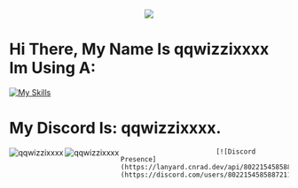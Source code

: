 <h1 align="center">
    <img src="https://readme-typing-svg.herokuapp.com/?font=Overpass&weight=900&size=48&pause=1000&color=8478F7&center=true&vCenter=true&random=true&width=900&lines=Hello+My%20Name%20Is+qqwizzixxxx" />
</h1>

# Hi There, My Name Is qqwizzixxxx Im Using A:
[![My Skills](https://skillicons.dev/icons?i=discord,github,lua,python,windows)](https://skillicons.dev)

# My Discord Is: qqwizzixxxx.

<p><img align="left" src="https://github-readme-stats.vercel.app/api?username=qqwizzixxxx&show_icons=true&theme=transparent" alt="qqwizzixxxx" /></p>
<p><img align="left" src="https://github-readme-stats.vercel.app/api/top-langs/?username=qqwizzixxxx&show_icons=true&theme=transparent" alt="qqwizzixxxx" /></p>

                            [![Discord Presence](https://lanyard.cnrad.dev/api/802215458588721187)](https://discord.com/users/802215458588721187)
